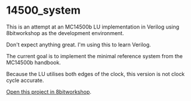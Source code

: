 14500_system
=====

This is an attempt at an MC14500b LU implementation in Verilog using 8bitworkshop as the development environment.

Don't expect anything great. I'm using this to learn Verilog.

The current goal is to implement the minimal reference system from the MC14500b handbook.

Because the LU utilises both edges of the clock, this version is not clock cycle accurate.

[Open this project in 8bitworkshop](http://8bitworkshop.com/redir.html?platform=verilog&githubURL=https%3A%2F%2Fgithub.com%2Fexperimentech%2F14500_system&file=14500_system.v).
